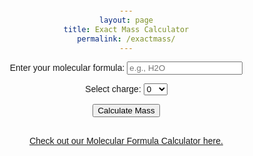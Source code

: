 ```yaml
---
layout: page
title: Exact Mass Calculator
permalink: /exactmass/
---
```


<html lang="en">
<head>
    <meta charset="UTF-8">
    <meta name="viewport" content="width=device-width, initial-scale=1.0">
    <style>
        body {
            font-family: Arial, sans-serif;
            text-align: center;
            margin: 20px;
        }
        #calculator {
            max-width: 400px;
            margin: auto;
        }
    </style>
</head>
<body>

<div id="calculator">
    <label for="inputString">Enter your molecular formula:</label>
    <input type="text" id="inputString" placeholder="e.g., H2O">

<label for="charge">Select charge:</label>
<select id="charge">
    <option value="-1">-1</option>
    <option value="0" selected>0</option>
    <option value="+1">+1</option>
</select>

<button onclick="calculateMass()">Calculate Mass</button>

<p id="result"></p>
</div>

<br>

<div>
<a href="https://daltonian.co/formulacalc" target="_blank">Check out our Molecular Formula Calculator here.</a>

<script>
        // https://jsfiddle.net/pr1bmkn3/
        function calculateMass() {
        const atoms = {H:1.007825,C:12.000000,N:14.003074,O:15.994915,Na:22.989770,H:1.007825,C:12.000000,N:14.003074,O:15.994915,F:18.998403,Cl:34.968853,S:31.972072,K:39.963999,W:183.950953};
        const isotopes = {j2H:2.014102,j13C:13.003355,j15N:15.000109,jO17:16.999131,jO18:17.999159,j34S:33.967868,j37Cl:36.965903}
        const inputString = document.getElementById('inputString').value;
        // Get each element + number of atoms
        const matches = inputString.match(/[A-Za-z][a-z]*\d*/g);
        let letterCounts = {};
        if (matches) {
            letterCounts = getNumberOfAtoms(matches,atoms);
        }

        const totalMass = getTotalMass(atoms,letterCounts);
        
        if (document.getElementById('charge').value == 0) {
            const roundedMass = totalMass.toFixed(6);
            document.getElementById('result').innerHTML = `Exact mass: m/z = ${roundedMass}`;
        } else if (document.getElementById('charge').value == -1) {
            const chargedMass = totalMass + 5.48579909065e-4;
            const roundedMass = chargedMass.toFixed(6);
            document.getElementById('result').innerHTML = `Exact mass: m/z = ${roundedMass}`;
        } else {
            const chargedMass = totalMass - 5.48579909065e-4;
            const roundedMass = chargedMass.toFixed(6);
            document.getElementById('result').innerHTML = `Exact mass: m/z = ${roundedMass}`;
        }
        
    }
    
    function getNumberOfAtoms(patternMatches,massList) {
        let result = {};
        const matches = patternMatches
        matches.forEach(match => {
        const letterMatch = match.match(/[A-Za-z][a-z]*/);
        const letter = letterMatch ? letterMatch[0] : null;
        const value = parseInt(match.replace(/[A-Za-z][a-z]*/, '')); // Extract numerical value and convert to integer
        console.log(isNaN(value));
        if (letter !== null && !isNaN(value)) {
            result[letter] = (result[letter] || 0) + value;
        } else if  (letter !== null && isNaN(value)) {
            result[letter] = (result[letter] || 0) + 1;
        }
        });
        return result;
    }

    function getTotalMass(masses,letterObject) {
        let total = 0;
        for (const letter in letterObject) {
            if (letterObject.hasOwnProperty(letter) && masses.hasOwnProperty(letter)) {
                total += letterObject[letter] * masses[letter];
        }}
        return total;
    }

</script>

</body>
</html>